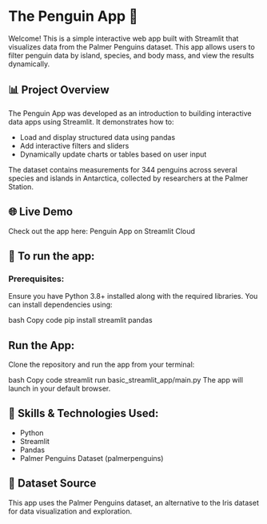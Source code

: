 # The Penguin App 🐧
Welcome! This is a simple interactive web app built with Streamlit that visualizes data from the Palmer Penguins dataset. This app allows users to filter penguin data by island, species, and body mass, and view the results dynamically.

## 📊 Project Overview
The Penguin App was developed as an introduction to building interactive data apps using Streamlit. It demonstrates how to:
- Load and display structured data using pandas
- Add interactive filters and sliders
- Dynamically update charts or tables based on user input

The dataset contains measurements for 344 penguins across several species and islands in Antarctica, collected by researchers at the Palmer Station.

## 🌐 Live Demo
Check out the app here: Penguin App on Streamlit Cloud

## 🚀 To run the app:
### Prerequisites: 
Ensure you have Python 3.8+ installed along with the required libraries. You can install dependencies using:

bash
Copy code
pip install streamlit pandas

## Run the App:
Clone the repository and run the app from your terminal:

bash
Copy code
streamlit run basic_streamlit_app/main.py
The app will launch in your default browser.

## 🧠 Skills & Technologies Used:
- Python
- Streamlit
- Pandas
- Palmer Penguins Dataset (palmerpenguins)

## 🐧 Dataset Source
This app uses the Palmer Penguins dataset, an alternative to the Iris dataset for data visualization and exploration.


